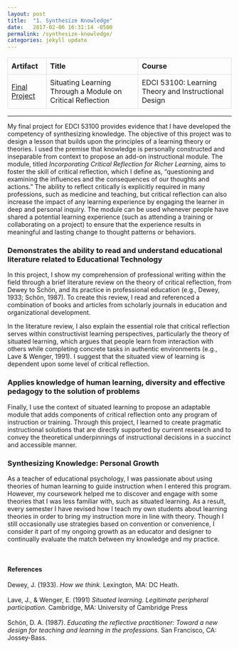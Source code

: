 ```yaml
---
layout: post
title:  "1. Synthesize Knowledge"
date:   2017-02-06 16:31:14 -0500
permalink: /synthesize-knowledge/
categories: jekyll update
---
```

<style>
table {
    border-collapse: collapse;
    width: 100%;
}

td, th {
    border: 1px solid #dddddd;
    text-align: left;
    padding: 8px;
}

</style>

| Artifact       | Title      | Course  |
| ---------------|------------| --------|
| [Final Project]({{site.url}}/LDTportfolio/docs/Wochna_EDCI531_FinalPaper.pdf)| Situating Learning Through a Module on Critical Reflection | EDCI 53100: Learning Theory and Instructional Design |

-----
<p></p>

My final project for EDCI 53100 provides evidence that I have developed the competency of synthesizing knowledge. The objective of this project was to design a lesson that builds upon the principles of a learning theory or theories. I used the premise that knowledge is personally constructed and inseparable from context to propose an add-on instructional module. The module, titled *Incorporating Critical Reflection for Richer Learning*, aims to foster the skill of critical reflection, which I define as, “questioning and examining the influences and the consequences of our thoughts and actions.” The ability to reflect critically is explicitly required in many professions, such as medicine and teaching, but critical reflection can also increase the impact of any learning experience by engaging the learner in deep and personal inquiry. The module can be used whenever people have shared a potential learning experience (such as attending a training or collaborating on a project) to ensure that the experience results in meaningful and lasting change to thought patterns or behaviors.

### Demonstrates the ability to read and understand educational literature related to Educational Technology
In this project, I show my comprehension of professional writing within the field through a brief literature review on the theory of critical reflection, from Dewey to Schön, and its practice in professional education (e.g., Dewey, 1933; Schön, 1987). To create this review, I read and referenced a combination of books and articles from scholarly journals in education and organizational development.


In the literature review, I also explain the essential role that critical reflection serves within constructivist learning perspectives, particularly the theory of situated learning, which argues that people learn from interaction with others while completing concrete tasks in authentic environments (e.g., Lave & Wenger, 1991). I suggest that the situated view of learning is dependent upon some level of critical reflection.

### Applies knowledge of human learning, diversity and effective pedagogy to the solution of problems
Finally, I use the context of situated learning to propose an adaptable module that adds components of critical reflection onto any program of instruction or training. Through this project, I learned to create pragmatic instructional solutions that are directly supported by current research and to convey the theoretical underpinnings of instructional decisions in a succinct and accessible manner.

### Synthesizing Knowledge: Personal Growth
As a teacher of educational psychology, I was passionate about using theories of human learning to guide instruction when I entered this program. However, my coursework helped me to discover and engage with some theories that I was less familiar with, such as situated learning. As a result, every semester I have revised how I teach my own students about learning theories in order to bring my instruction more in line with theory. Though I still occasionally use strategies based on convention or convenience, I consider it part of my ongoing growth as an educator and designer to continually evaluate the match between my knowledge and my practice.

<br>


#### References
<p style="font-size:12px;">

Dewey, J. (1933). <i>How we think.</i> Lexington, MA: DC Heath.
<br>
<br>
Lave, J., & Wenger, E. (1991) <i>Situated learning. Legitimate peripheral participation.</i> Cambridge, MA: University of Cambridge Press
<br>
<br>
Schön, D. A. (1987). <i>Educating the reflective practitioner: Toward a new design for teaching and learning in the professions.</i> San Francisco, CA: Jossey-Bass.
</p>
